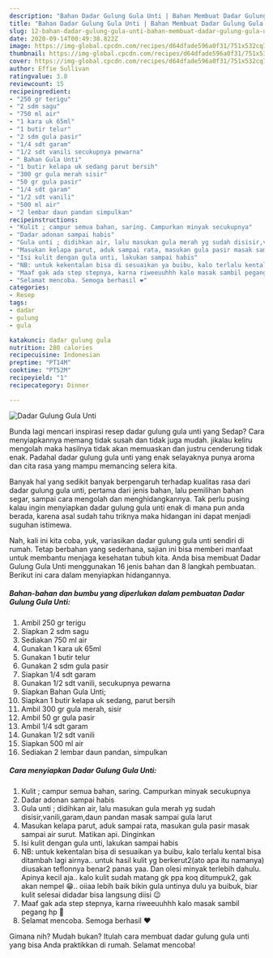 ```yaml
---
description: "Bahan Dadar Gulung Gula Unti | Bahan Membuat Dadar Gulung Gula Unti Yang Enak dan Simpel"
title: "Bahan Dadar Gulung Gula Unti | Bahan Membuat Dadar Gulung Gula Unti Yang Enak dan Simpel"
slug: 12-bahan-dadar-gulung-gula-unti-bahan-membuat-dadar-gulung-gula-unti-yang-enak-dan-simpel
date: 2020-09-14T00:49:38.822Z
image: https://img-global.cpcdn.com/recipes/d64dfade596a0f31/751x532cq70/dadar-gulung-gula-unti-foto-resep-utama.jpg
thumbnail: https://img-global.cpcdn.com/recipes/d64dfade596a0f31/751x532cq70/dadar-gulung-gula-unti-foto-resep-utama.jpg
cover: https://img-global.cpcdn.com/recipes/d64dfade596a0f31/751x532cq70/dadar-gulung-gula-unti-foto-resep-utama.jpg
author: Effie Sullivan
ratingvalue: 3.8
reviewcount: 15
recipeingredient:
- "250 gr terigu"
- "2 sdm sagu"
- "750 ml air"
- "1 kara uk 65ml"
- "1 butir telur"
- "2 sdm gula pasir"
- "1/4 sdt garam"
- "1/2 sdt vanili secukupnya pewarna"
- " Bahan Gula Unti"
- "1 butir kelapa uk sedang parut bersih"
- "300 gr gula merah sisir"
- "50 gr gula pasir"
- "1/4 sdt garam"
- "1/2 sdt vanili"
- "500 ml air"
- "2 lembar daun pandan simpulkan"
recipeinstructions:
- "Kulit ; campur semua bahan, saring. Campurkan minyak secukupnya"
- "Dadar adonan sampai habis"
- "Gula unti ; didihkan air, lalu masukan gula merah yg sudah disisir,vanili,garam,daun pandan masak sampai gula larut"
- "Masukan kelapa parut, aduk sampai rata, masukan gula pasir masak sampai air surut. Matikan api. Dinginkan"
- "Isi kulit dengan gula unti, lakukan sampai habis"
- "NB: untuk kekentalan bisa di sesuaikan ya buibu, kalo terlalu kental bisa ditambah lagi airnya.. untuk hasil kulit yg berkerut2(ato apa itu namanya) diusakan teflonnya benar2 panas yaa. Dan olesi minyak terlebih dahulu. Apinya kecil aja.. kalo kulit sudah matang gk ppa koq ditumpuk2, gak akan nempel 😁.. oiiaa lebih baik bikin gula untinya dulu ya buibuk, biar kulit selesai didadar bisa langsung diisi 😉"
- "Maaf gak ada step stepnya, karna riweeuuhhh kalo masak sambil pegang hp 🙏"
- "Selamat mencoba. Semoga berhasil ❤️"
categories:
- Resep
tags:
- dadar
- gulung
- gula

katakunci: dadar gulung gula 
nutrition: 280 calories
recipecuisine: Indonesian
preptime: "PT14M"
cooktime: "PT52M"
recipeyield: "1"
recipecategory: Dinner

---
```



![Dadar Gulung Gula Unti](https://img-global.cpcdn.com/recipes/d64dfade596a0f31/751x532cq70/dadar-gulung-gula-unti-foto-resep-utama.jpg)

Bunda lagi mencari inspirasi resep dadar gulung gula unti yang Sedap? Cara menyiapkannya memang tidak susah dan tidak juga mudah. jikalau keliru mengolah maka hasilnya tidak akan memuaskan dan justru cenderung tidak enak. Padahal dadar gulung gula unti yang enak selayaknya punya aroma dan cita rasa yang mampu memancing selera kita.

Banyak hal yang sedikit banyak berpengaruh terhadap kualitas rasa dari dadar gulung gula unti, pertama dari jenis bahan, lalu pemilihan bahan segar, sampai cara mengolah dan menghidangkannya. Tak perlu pusing kalau ingin menyiapkan dadar gulung gula unti enak di mana pun anda berada, karena asal sudah tahu triknya maka hidangan ini dapat menjadi suguhan istimewa.




Nah, kali ini kita coba, yuk, variasikan dadar gulung gula unti sendiri di rumah. Tetap berbahan yang sederhana, sajian ini bisa memberi manfaat untuk membantu menjaga kesehatan tubuh kita. Anda bisa membuat Dadar Gulung Gula Unti menggunakan 16 jenis bahan dan 8 langkah pembuatan. Berikut ini cara dalam menyiapkan hidangannya.

<!--inarticleads1-->

##### Bahan-bahan dan bumbu yang diperlukan dalam pembuatan Dadar Gulung Gula Unti:

1. Ambil 250 gr terigu
1. Siapkan 2 sdm sagu
1. Sediakan 750 ml air
1. Gunakan 1 kara uk 65ml
1. Gunakan 1 butir telur
1. Gunakan 2 sdm gula pasir
1. Siapkan 1/4 sdt garam
1. Gunakan 1/2 sdt vanili, secukupnya pewarna
1. Siapkan  Bahan Gula Unti;
1. Siapkan 1 butir kelapa uk sedang, parut bersih
1. Ambil 300 gr gula merah, sisir
1. Ambil 50 gr gula pasir
1. Ambil 1/4 sdt garam
1. Gunakan 1/2 sdt vanili
1. Siapkan 500 ml air
1. Sediakan 2 lembar daun pandan, simpulkan




<!--inarticleads2-->

##### Cara menyiapkan Dadar Gulung Gula Unti:

1. Kulit ; campur semua bahan, saring. Campurkan minyak secukupnya
1. Dadar adonan sampai habis
1. Gula unti ; didihkan air, lalu masukan gula merah yg sudah disisir,vanili,garam,daun pandan masak sampai gula larut
1. Masukan kelapa parut, aduk sampai rata, masukan gula pasir masak sampai air surut. Matikan api. Dinginkan
1. Isi kulit dengan gula unti, lakukan sampai habis
1. NB: untuk kekentalan bisa di sesuaikan ya buibu, kalo terlalu kental bisa ditambah lagi airnya.. untuk hasil kulit yg berkerut2(ato apa itu namanya) diusakan teflonnya benar2 panas yaa. Dan olesi minyak terlebih dahulu. Apinya kecil aja.. kalo kulit sudah matang gk ppa koq ditumpuk2, gak akan nempel 😁.. oiiaa lebih baik bikin gula untinya dulu ya buibuk, biar kulit selesai didadar bisa langsung diisi 😉
1. Maaf gak ada step stepnya, karna riweeuuhhh kalo masak sambil pegang hp 🙏
1. Selamat mencoba. Semoga berhasil ❤️




Gimana nih? Mudah bukan? Itulah cara membuat dadar gulung gula unti yang bisa Anda praktikkan di rumah. Selamat mencoba!

